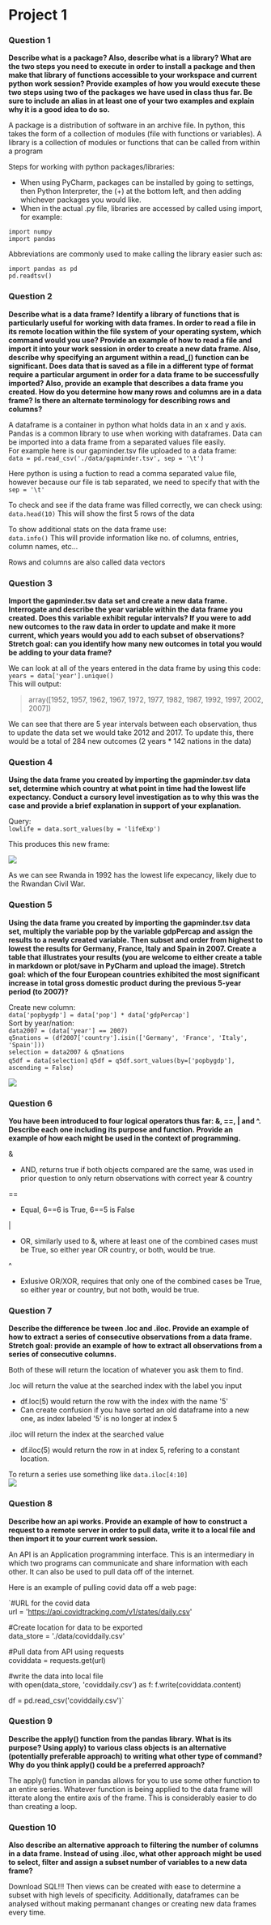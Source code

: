 # Project 1

### Question 1
**Describe what is a package? Also, describe what is a library? What are the two steps you need to execute in order to install a package and then make that library of functions accessible to your workspace and current python work session? Provide examples of how you would execute these two steps using two of the packages we have used in class thus far. Be sure to include an alias in at least one of your two examples and explain why it is a good idea to do so.**

A package is a distribution of software in an archive file. In python, this takes the form of a collection of modules (file with functions or variables). 
A library is a collection of modules or functions that can be called from within a program
  
Steps for working with python packages/libraries:
  
  - When using PyCharm, packages can be installed by going to settings, then Python Interpreter, the (+) at the bottom left, and then adding whichever packages you would like.
  - When in the actual .py file, libraries are accessed by called using import, for example: 


`import numpy`  
`import pandas`
  
Abbreviations are commonly used to make calling the library easier such as:

`import pandas as pd`  
`pd.readtsv()`


### Question 2  
**Describe what is a data frame? Identify a library of functions that is particularly useful for working with data frames. In order to read a file in its remote location within the file system of your operating system, which command would you use? Provide an example of how to read a file and import it into your work session in order to create a new data frame. Also, describe why specifying an argument within a read_() function can be significant. Does data that is saved as a file in a different type of format require a particular argument in order for a data frame to be successfully imported? Also, provide an example that describes a data frame you created. How do you determine how many rows and columns are in a data frame? Is there an alternate terminology for describing rows and columns?**

A dataframe is a container in python what holds data in an x and y axis. Pandas is a common library to use when working with dataframes. Data can be imported into a data frame from a separated values file easily.  
For example here is our gapminder.tsv file uploaded to a data frame:  
`data = pd.read_csv('./data/gapminder.tsv', sep = '\t')`  
  
Here python is using a fuction to read a comma separated value file, however because our file is tab separated, we need to specify that with the `sep = '\t'`   
  
To check and see if the data frame was filled correctly, we can check using:  
`data.head(10)`  This will show the first 5 rows of the data

To show additional stats on the data frame use:  
`data.info()` This will provide information like no. of columns, entries, column names, etc...  

Rows and columns are also called data vectors
  


### Question 3
**Import the gapminder.tsv data set and create a new data frame. Interrogate and describe the year variable within the data frame you created. Does this variable exhibit regular intervals? If you were to add new outcomes to the raw data in order to update and make it more current, which years would you add to each subset of observations? Stretch goal: can you identify how many new outcomes in total you would be adding to your data frame?**

We can look at all of the years entered in the data frame by using this code:  
`years = data['year'].unique()`  
This will output: 
>array([1952, 1957, 1962, 1967, 1972, 1977, 1982, 1987, 1992, 1997, 2002,
       2007])   

We can see that there are 5 year intervals between each observation, thus to update the data set we would take 2012 and 2017. To update this, there would be a total of 284 new outcomes (2 years * 142 nations in the data)

### Question 4 
**Using the data frame you created by importing the gapminder.tsv data set, determine which country at what point in time had the lowest life expectancy. Conduct a cursory level investigation as to why this was the case and provide a brief explanation in support of your explanation.**

Query:  
`lowlife = data.sort_values(by = 'lifeExp')`  

This produces this new frame:   

![](lowlife.png)  

As we can see Rwanda in 1992 has the lowest life expecancy, likely due to the Rwandan Civil War.


### Question 5
**Using the data frame you created by importing the gapminder.tsv data set, multiply the variable pop by the variable gdpPercap and assign the results to a newly created variable. Then subset and order from highest to lowest the results for Germany, France, Italy and Spain in 2007. Create a table that illustrates your results (you are welcome to either create a table in markdown or plot/save in PyCharm and upload the image). Stretch goal: which of the four European countries exhibited the most significant increase in total gross domestic product during the previous 5-year period (to 2007)?**

Create new column:  
`data['popbygdp'] = data['pop'] * data['gdpPercap']`  
Sort by year/nation:  
`data2007 = (data['year'] == 2007)`  
`q5nations = (df2007['country'].isin(['Germany', 'France', 'Italy', 'Spain']))`  
`selection = data2007 & q5nations`    
`q5df = data[selection]` 
`q5df = q5df.sort_values(by=['popbygdp'], ascending = False)`  

![](q5gdp.png)   


### Question 6  
**You have been introduced to four logical operators thus far: &, ==, | and ^. Describe each one including its purpose and function. Provide an example of how each might be used in the context of programming.**

&
- AND, returns true if both objects compared are the same, was used in prior question to only return observations with correct year & country

==
- Equal, 6==6 is True, 6==5 is False

|
- OR, similarly used to &, where at least one of the combined cases must be True, so either year OR country, or both, would be true.

^
- Exlusive OR/XOR, requires that only one of the combined cases be True, so either year or country, but not both, would be true.



### Question 7 
**Describe the difference be tween .loc and .iloc. Provide an example of how to extract a series of consecutive observations from a data frame. Stretch goal: provide an example of how to extract all observations from a series of consecutive columns.**

Both of these will return the location of whatever you ask them to find.  

.loc will return the value at the searched index with the label you input
- df.loc(5) would return the row with the index with the name '5'
- Can create confusion if you have sorted an old dataframe into a new one, as index labeled '5' is no longer at index 5

.iloc will return the index at the searched value
- df.iloc(5) would return the row in at index 5, refering to a constant location.

To return a series use something like `data.iloc[4:10]`  
![](ilocex.png)  

### Question 8
**Describe how an api works. Provide an example of how to construct a request to a remote server in order to pull data, write it to a local file and then import it to your current work session.**

An API is an Application programming interface. This is an intermediary in which two programs can communicate and share information with each other. It can also be used to pull data off of the internet.

Here is an example of pulling covid data off a web page:

 `#URL for the covid data  
url = 'https://api.covidtracking.com/v1/states/daily.csv'

#Create location for data to be exported  
data_store = './data/coviddaily.csv'

#Pull data from API using requests  
coviddata = requests.get(url)

#write the data into local file  
with open(data_store, 'coviddaily.csv') as f:
    f.write(coviddata.content)
    
df = pd.read_csv('coviddaily.csv')`

### Question 9
**Describe the apply() function from the pandas library. What is its purpose? Using apply) to various class objects is an alternative (potentially preferable approach) to writing what other type of command? Why do you think apply() could be a preferred approach?**

The apply() function in pandas allows for you to use some other function to an entire series. Whatever function is being applied to the data frame will itterate along the entire axis of the frame. This is considerably easier to do than creating a loop. 

### Question 10
**Also describe an alternative approach to filtering the number of columns in a data frame. Instead of using .iloc, what other approach might be used to select, filter and assign a subset number of variables to a new data frame?**

Download SQL!!! Then views can be created with ease to determine a subset with high levels of specificity. Additionally, dataframes can be analysed without making permanant changes or creating new data frames every time.
